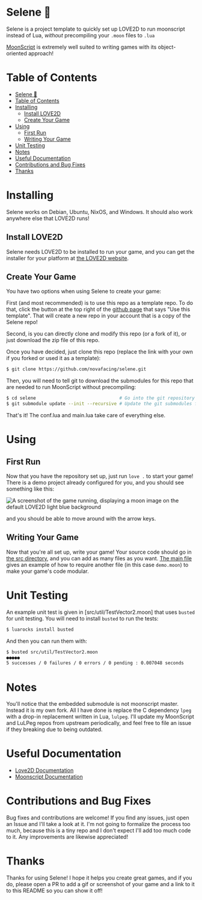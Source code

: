 # Selene 🌙

Selene is a project template to quickly set up LOVE2D to run moonscript instead of Lua,
*without* precompiling your `.moon` files to `.lua`

[MoonScript](https://github.com/leafo/moonscript) is extremely well suited to writing
games with its object-oriented approach!

# Table of Contents

- [Selene 🌙](#selene-)
- [Table of Contents](#table-of-contents)
- [Installing](#installing)
  - [Install LOVE2D](#install-love2d)
  - [Create Your Game](#create-your-game)
- [Using](#using)
  - [First Run](#first-run)
  - [Writing Your Game](#writing-your-game)
- [Unit Testing](#unit-testing)
- [Notes](#notes)
- [Useful Documentation](#useful-documentation)
- [Contributions and Bug Fixes](#contributions-and-bug-fixes)
- [Thanks](#thanks)

# Installing

Selene works on Debian, Ubuntu, NixOS, and Windows. It should also work anywhere else that LOVE2D runs!

## Install LOVE2D

Selene needs LOVE2D to be installed to run your game, and you can get the installer for your platform at
[the LOVE2D website](https://love2d.org).

## Create Your Game

You have two options when using Selene to create your game:

First (and most recommended) is to use this
repo as a template repo. To do that, click the button at the top right of the
[github page](https://github.com/novafacing/selene) that says "Use this template". That will create a new
repo in your account that is a copy of the Selene repo!

Second, is you can directly clone and modify this repo (or a fork of it), or just download the zip file of
this repo.

Once you have decided, just clone this repo (replace the link with your own if you forked or used it as a
template):

```sh
$ git clone https://github.com/novafacing/selene.git
```

Then, you will need to tell git to download the submodules for this repo that are needed to run MoonScript
without precompiling:

```sh
$ cd selene                               # Go into the git repository on your local machine
$ git submodule update --init --recursive # Update the git submodules for this repo
```

That's it! The conf.lua and main.lua take care of everything else. 

# Using

## First Run

Now that you have the repository set up, just run `love .` to start your game! There is a demo project
already configured for you, and you should see something like this:

![A screenshot of the game running, displaying a moon image on the default LOVE2D light blue background](https://user-images.githubusercontent.com/30083762/180328998-579a5c85-3e95-4551-9018-b17c68414a76.png)

and you should be able to move around with the arrow keys.

## Writing Your Game

Now that you're all set up, write your game! Your source code should go in [the src directory](src/), and you
can add as many files as you want. [The main file](src/main.moon) gives an example of how to require another
file (in this case `demo.moon`) to make your game's code modular.

# Unit Testing

An example unit test is given in [src/util/TestVector2.moon] that uses `busted` for unit
testing. You will need to install `busted` to run the tests:

```sh
$ luarocks install busted
```

And then you can run them with:

```sh
$ busted src/util/TestVector2.moon
●●●●●
5 successes / 0 failures / 0 errors / 0 pending : 0.007048 seconds
```

# Notes

You'll notice that the embedded submodule is not moonscript master. Instead it is my own fork. 
All I have done is replace the C dependency `lpeg` with a drop-in replacement written in Lua, 
`lulpeg`. I'll update my MoonScript and LuLPeg repos from upstream periodically, and feel free
to file an issue if they breaking due to being outdated.

# Useful Documentation

* [Love2D Documentation](https://love2d.org/wiki/Main_Page)
* [Moonscript Documentation](https://moonscript.org/)

# Contributions and Bug Fixes

Bug fixes and contributions are welcome! If you find any issues, just open an Issue and I'll
take a look at it. I'm not going to formalize the process too much, because this is a tiny repo
and I don't expect I'll add too much code to it. Any improvements are likewise appreciated!

# Thanks

Thanks for using Selene! I hope it helps you create great games, and if you do, please open a PR to
add a gif or screenshot of your game and a link to it to this README so you can show it off!
